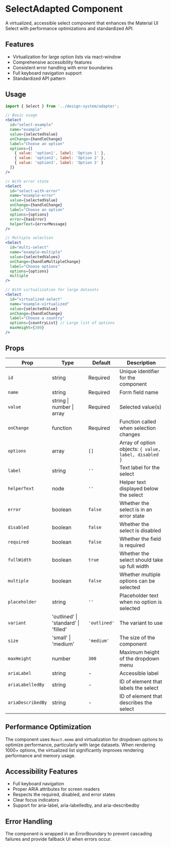 # SelectAdapted Component

A virtualized, accessible select component that enhances the Material UI Select with performance optimizations and standardized API.

## Features

- Virtualization for large option lists via react-window
- Comprehensive accessibility features 
- Consistent error handling with error boundaries
- Full keyboard navigation support
- Standardized API pattern

## Usage

```jsx
import { Select } from '../design-system/adapter';

// Basic usage
<Select
  id="select-example"
  name="example"
  value={selectedValue}
  onChange={handleChange}
  label="Choose an option"
  options={[
    { value: 'option1', label: 'Option 1' },
    { value: 'option2', label: 'Option 2' },
    { value: 'option3', label: 'Option 3' }
  ]}
/>

// With error state
<Select
  id="select-with-error"
  name="example-error"
  value={selectedValue}
  onChange={handleChange}
  label="Choose an option"
  options={options}
  error={hasError}
  helperText={errorMessage}
/>

// Multiple selection
<Select
  id="multi-select"
  name="example-multiple"
  value={selectedValues}
  onChange={handleMultipleChange}
  label="Choose options"
  options={options}
  multiple
/>

// With virtualization for large datasets
<Select
  id="virtualized-select"
  name="example-virtualized"
  value={selectedValue}
  onChange={handleChange}
  label="Choose a country"
  options={countryList} // Large list of options
  maxHeight={300}
/>
```

## Props

| Prop | Type | Default | Description |
|------|------|---------|-------------|
| `id` | string | Required | Unique identifier for the component |
| `name` | string | Required | Form field name |
| `value` | string \| number \| array | Required | Selected value(s) |
| `onChange` | function | Required | Function called when selection changes |
| `options` | array | `[]` | Array of option objects: `{ value, label, disabled }` |
| `label` | string | `''` | Text label for the select |
| `helperText` | node | `''` | Helper text displayed below the select |
| `error` | boolean | `false` | Whether the select is in an error state |
| `disabled` | boolean | `false` | Whether the select is disabled |
| `required` | boolean | `false` | Whether the field is required |
| `fullWidth` | boolean | `true` | Whether the select should take up full width |
| `multiple` | boolean | `false` | Whether multiple options can be selected |
| `placeholder` | string | `''` | Placeholder text when no option is selected |
| `variant` | 'outlined' \| 'standard' \| 'filled' | `'outlined'` | The variant to use |
| `size` | 'small' \| 'medium' | `'medium'` | The size of the component |
| `maxHeight` | number | `300` | Maximum height of the dropdown menu |
| `ariaLabel` | string | - | Accessible label |
| `ariaLabelledBy` | string | - | ID of element that labels the select |
| `ariaDescribedBy` | string | - | ID of element that describes the select |

## Performance Optimization

The component uses `React.memo` and virtualization for dropdown options to optimize performance, particularly with large datasets. When rendering 1000+ options, the virtualized list significantly improves rendering performance and memory usage.

## Accessibility Features

- Full keyboard navigation
- Proper ARIA attributes for screen readers
- Respects the required, disabled, and error states
- Clear focus indicators
- Support for aria-label, aria-labelledby, and aria-describedby

## Error Handling

The component is wrapped in an ErrorBoundary to prevent cascading failures and provide fallback UI when errors occur.